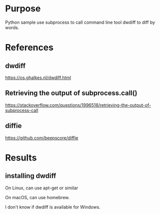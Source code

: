 # Purpose
Python sample use subprocess to call command line tool dwdiff to diff by words.

# References

## dwdiff
https://os.ghalkes.nl/dwdiff.html

## Retrieving the output of subprocess.call()
https://stackoverflow.com/questions/1996518/retrieving-the-output-of-subprocess-call

## diffie
https://github.com/beepscore/diffie

# Results

## installing dwdiff
On Linux, can use apt-get or similar

On macOS, can use homebrew.

I don't know if dwdiff is available for Windows.

